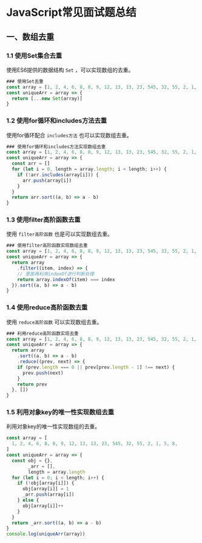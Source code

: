 # JavaScript常见面试题总结

## 一、数组去重

### 1.1 使用Set集合去重

使用ES6提供的数据结构 `Set` ，可以实现数组的去重。

```js
### 使用Set去重
const array = [1, 2, 4, 6, 8, 8, 9, 12, 13, 13, 23, 545, 32, 55, 2, 1, 5, 8,]
const uniqueArr = array => {
  return [...new Set(array)]
}
```



### 1.2 使用for循环和includes方法去重

使用for循环配合 `includes方法` 也可以实现数组去重。

```js
### 使用for循环和includes方法实现数组去重
const array = [1, 2, 4, 6, 8, 8, 9, 12, 13, 13, 23, 545, 32, 55, 2, 1, 5, 8,]
const uniqueArr = array => {
  const arr = []
  for (let i = 0, length = array.length; i < length; i++) {
    if (!arr.includes(array[i])) {
      arr.push(array[i])
    }
  }
  return arr.sort((a, b) => a - b)
}
```



### 1.3 使用filter高阶函数去重

使用 `filter高阶函数` 也是可以实现数组去重。

```js
### 使用filter高阶函数实现数组去重
const array = [1, 2, 4, 6, 8, 8, 9, 12, 13, 13, 23, 545, 32, 55, 2, 1, 5, 8,]
const uniqueArr = array => {
  return array
    .filter((item, index) => {
    // 里面再利用indexOf进行判断处理
    return array.indexOf(item) === index
  }).sort((a, b) => a - b)
}
```



### 1.4 使用reduce高阶函数去重

使用 `reduce高阶函数` 可以实现数组去重。

```js
### 利用reduce高阶函数实现去重
const array = [1, 2, 4, 6, 8, 8, 9, 12, 13, 13, 23, 545, 32, 55, 2, 1, 5, 8,]
const uniqueArr = array => {
  return array
    .sort((a, b) => a - b)
    .reduce((prev, next) => {
    if (prev.length === 0 || prev[prev.length - 1] !== next) {
      prev.push(next)
    }
    return prev
  }, [])
}
```

 

### 1.5 利用对象key的唯一性实现数组去重

利用对象key的唯一性实现数组的去重。

```js
const array = [
  1, 2, 4, 6, 8, 8, 9, 12, 13, 13, 23, 545, 32, 55, 2, 1, 5, 8,
]
const uniqueArr = array => {
  const obj = {},
        _arr = [],
        length = array.length
  for (let i = 0; i < length; i++) {
    if (!obj[array[i]]) {
      obj[array[i]] = 1
      _arr.push(array[i])
    } else {
      obj[array[i]]++
    }
  }
  return _arr.sort((a, b) => a - b)
}
console.log(uniqueArr(array))
```

